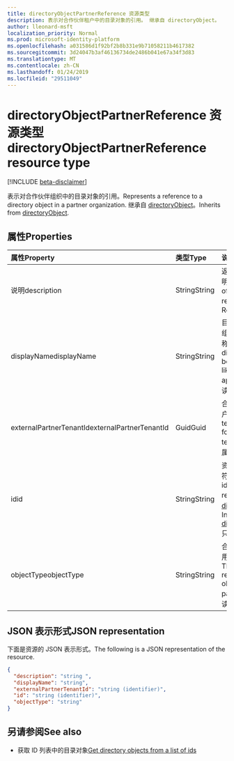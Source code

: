 ```yaml
---
title: directoryObjectPartnerReference 资源类型
description: 表示对合作伙伴租户中的目录对象的引用。 继承自 directoryObject。
author: lleonard-msft
localization_priority: Normal
ms.prod: microsoft-identity-platform
ms.openlocfilehash: a031586d1f92bf2b8b331e9b71058211b4617382
ms.sourcegitcommit: 3d24047b3af46136734de2486b041e67a34f3d83
ms.translationtype: MT
ms.contentlocale: zh-CN
ms.lasthandoff: 01/24/2019
ms.locfileid: "29511049"
---
```

# <a name="directoryobjectpartnerreference-resource-type"></a><span data-ttu-id="f0fe7-104">directoryObjectPartnerReference 资源类型</span><span class="sxs-lookup"><span data-stu-id="f0fe7-104">directoryObjectPartnerReference resource type</span></span>

[!INCLUDE [beta-disclaimer](../../includes/beta-disclaimer.md)]

<span data-ttu-id="f0fe7-105">表示对合作伙伴组织中的目录对象的引用。</span><span class="sxs-lookup"><span data-stu-id="f0fe7-105">Represents a reference to a directory object in a partner organization.</span></span> <span data-ttu-id="f0fe7-106">继承自 [directoryObject](directoryobject.md?view=graph-rest-beta)。</span><span class="sxs-lookup"><span data-stu-id="f0fe7-106">Inherits from [directoryObject](directoryobject.md?view=graph-rest-beta).</span></span>

## <a name="properties"></a><span data-ttu-id="f0fe7-107">属性</span><span class="sxs-lookup"><span data-stu-id="f0fe7-107">Properties</span></span>

| <span data-ttu-id="f0fe7-108">属性</span><span class="sxs-lookup"><span data-stu-id="f0fe7-108">Property</span></span> | <span data-ttu-id="f0fe7-109">类型</span><span class="sxs-lookup"><span data-stu-id="f0fe7-109">Type</span></span> | <span data-ttu-id="f0fe7-110">说明</span><span class="sxs-lookup"><span data-stu-id="f0fe7-110">Description</span></span> |
|:---------------|:--------|:----------|
|<span data-ttu-id="f0fe7-111">说明</span><span class="sxs-lookup"><span data-stu-id="f0fe7-111">description</span></span>|<span data-ttu-id="f0fe7-112">String</span><span class="sxs-lookup"><span data-stu-id="f0fe7-112">String</span></span>| <span data-ttu-id="f0fe7-113">返回的对象的说明。</span><span class="sxs-lookup"><span data-stu-id="f0fe7-113">Description of the object returned.</span></span> <span data-ttu-id="f0fe7-114">只读。</span><span class="sxs-lookup"><span data-stu-id="f0fe7-114">Read-only.</span></span> |
|<span data-ttu-id="f0fe7-115">displayName</span><span class="sxs-lookup"><span data-stu-id="f0fe7-115">displayName</span></span>|<span data-ttu-id="f0fe7-116">String</span><span class="sxs-lookup"><span data-stu-id="f0fe7-116">String</span></span>| <span data-ttu-id="f0fe7-117">目录对象返回，如组或应用程序的名称。</span><span class="sxs-lookup"><span data-stu-id="f0fe7-117">Name of directory object being returned, like group or application.</span></span> <span data-ttu-id="f0fe7-118">只读。</span><span class="sxs-lookup"><span data-stu-id="f0fe7-118">Read-only.</span></span> |
|<span data-ttu-id="f0fe7-119">externalPartnerTenantId</span><span class="sxs-lookup"><span data-stu-id="f0fe7-119">externalPartnerTenantId</span></span>|<span data-ttu-id="f0fe7-120">Guid</span><span class="sxs-lookup"><span data-stu-id="f0fe7-120">Guid</span></span>| <span data-ttu-id="f0fe7-121">合作伙伴租户的租户标识符。</span><span class="sxs-lookup"><span data-stu-id="f0fe7-121">The tenant identifier for the partner tenant.</span></span> <span data-ttu-id="f0fe7-122">此为只读属性。</span><span class="sxs-lookup"><span data-stu-id="f0fe7-122">Read-only.</span></span> |
|<span data-ttu-id="f0fe7-123">id</span><span class="sxs-lookup"><span data-stu-id="f0fe7-123">id</span></span>|<span data-ttu-id="f0fe7-124">String</span><span class="sxs-lookup"><span data-stu-id="f0fe7-124">String</span></span>| <span data-ttu-id="f0fe7-125">资源的唯一标识符。</span><span class="sxs-lookup"><span data-stu-id="f0fe7-125">The unique identifier for the resource.</span></span> <span data-ttu-id="f0fe7-126">继承自 [directoryObject](directoryobject.md?view=graph-rest-beta)。</span><span class="sxs-lookup"><span data-stu-id="f0fe7-126">Inherited from [directoryObject](directoryobject.md?view=graph-rest-beta).</span></span> <span data-ttu-id="f0fe7-127">只读。</span><span class="sxs-lookup"><span data-stu-id="f0fe7-127">Read-only.</span></span> |
|<span data-ttu-id="f0fe7-128">objectType</span><span class="sxs-lookup"><span data-stu-id="f0fe7-128">objectType</span></span>|<span data-ttu-id="f0fe7-129">String</span><span class="sxs-lookup"><span data-stu-id="f0fe7-129">String</span></span>| <span data-ttu-id="f0fe7-130">合作伙伴租户中引用的对象的类型。</span><span class="sxs-lookup"><span data-stu-id="f0fe7-130">The type of the referenced object in the partner tenant.</span></span> <span data-ttu-id="f0fe7-131">只读。</span><span class="sxs-lookup"><span data-stu-id="f0fe7-131">Read-only.</span></span> |

## <a name="json-representation"></a><span data-ttu-id="f0fe7-132">JSON 表示形式</span><span class="sxs-lookup"><span data-stu-id="f0fe7-132">JSON representation</span></span>

<span data-ttu-id="f0fe7-133">下面是资源的 JSON 表示形式。</span><span class="sxs-lookup"><span data-stu-id="f0fe7-133">The following is a JSON representation of the resource.</span></span>

<!-- {
  "blockType": "resource",
  "keyProperty": "id",
  "@odata.type": "microsoft.graph.directoryObjectPartnerReference"
}-->

```json
{
  "description": "string ",
  "displayName": "string",
  "externalPartnerTenantId": "string (identifier)",
  "id": "string (identifier)",
  "objectType": "string"
}
```

## <a name="see-also"></a><span data-ttu-id="f0fe7-134">另请参阅</span><span class="sxs-lookup"><span data-stu-id="f0fe7-134">See also</span></span>

- <span data-ttu-id="f0fe7-135">获取 ID 列表中的目录对象</span><span class="sxs-lookup"><span data-stu-id="f0fe7-135">[Get directory objects from a list of ids](/graph/api/directoryobject-getbyids?view=graph-rest-beta)</span></span>

<!-- uuid: fbec8cd7-cfe4-431d-87fc-d102cd2841a4
2018-12-06 02:01:30 UTC -->
<!--
{
  "type": "#page.annotation",
  "description": "directoryObjectPartnerReference resource",
  "keywords": "",
  "section": "documentation",
  "tocPath": "",
  "suppressions": [
    "Error: /api-reference/beta/resources/directoryobjectpartnerreference.md:\r\n      Exception processing links.\r\n    System.ArgumentException: Link Definition was null. Link text: !INCLUDE [beta-disclaimer](../../includes/beta-disclaimer.md)\r\n      at ApiDoctor.Validation.DocFile.get_LinkDestinations()\r\n      at ApiDoctor.Validation.DocSet.ValidateLinks(Boolean includeWarnings, String[] relativePathForFiles, IssueLogger issues, Boolean requireFilenameCaseMatch, Boolean printOrphanedFiles)"
  ]
}
-->
